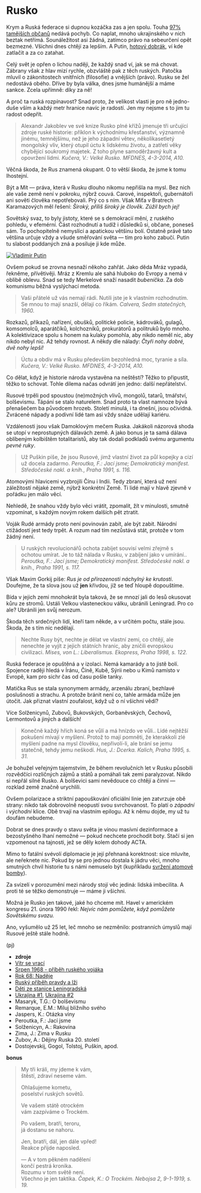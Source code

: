 Rusko
=====

Krym a Ruská federace si dupnou
kozáčka zas a jen spolu. Touha
[97% tamějších občanů](http://www.ceskatelevize.cz/ct24/svet/266546-krym-vyhlasil-samostatnost-bylo-ale-referendum-v-poradku/)
nedává pochyb.
Co naplat, mnoho ukrajinského v nich
beztak netřímá. Sounáležitost
asi žádná, zatímco právo na sebeurčení opět bezmezné.
Všichni dnes chtějí za lepším. A Putin,
[hotový dobrák](http://youtu.be/sUNslUmQNiw),
ví kde zatlačit a za co zatahat.

Celý svět je opřen o lichou naději, že každý
snad ví, jak se má chovat. Zábrany však z hlav
mizí rychle, obzvláště pak z těch ruských.
Patočka mluvil o zákonitostech vnitřních (filosofie)
a vnějších (právo). Rusku se žel nedostává obého.
Dříve by byla válka, dnes jsme humánější a máme sankce.
Zcela upřímně: díky za ně!

A proč ta ruská rozpínavost? Snad proto, že velikost
vlasti je pro ně jedno-duše vším a každý metr hranice
navíc je radostí. Jen my nejsme s to jim tu radost odepřít.

> Alexandr Jakoblev ve své knize Rusko plné
> křížů jmenuje tři určující zdroje ruské historie:
> příklon k východnímu křesťanství, významně jinému,
> temnějšímu, než je jeho západní větev, několikasetletý
> mongolský vliv, který otupil úctu k lidskému životu,
> a zatřetí věky chybějící soukromý majetek. Z toho
> plyne samoděržavný kult a opovržení lidmi.
> *Kučera, V.: Velké Rusko. MFDNES, 4-3-2014, A10.*

Věčná škoda, že Rus znamená okupant.
O to větší škoda, že jsme k tomu lhostejní.

Být a Mít — práva, která v Rusku dlouho nikomu
nepřišla na mysl. Bez nich ale vaše země není v pokroku,
nýbrž couvá. Carové, inspektoři, gubernátoři ani
sověti člověka nepotřebovali. Prý co s ním.
Však Míťa v Bratrech Karamazových měl řešení:
*Široký, příliš široký je člověk. Zúžil bych jej!*

Sovětský svaz, to byly jistoty, které se s demokracií
mění, z ruského pohledu, v efemérní. Část rozhodnutí
a tudíž i důsledků si, občane, poneseš sám. To pochopitelně
nemyslící a apatickou většinu bolí. Ostatně právě tato většina
určuje vždy a všude směřování světa — tím pro koho zabučí. Putin
tu slabost poddaných zná a posiluje ji kde může.

[![Vladimir Putin](http://pbs.twimg.com/media/B2QPJNaCQAALuRl.jpg)](http://twitter.com/thekarami/status/532567338781270017)

Ovšem pokud se zrovna nesnaží někoho zahřát.
Jako děda Mráz vypadá, řekněme, přívětivěji.
Mráz z Kremlu ale sahá hluboko do Evropy a nemá v oblibě oblevu.
Snad se tedy Merkelové snaží nasadit *bubeníčka*.
Za dob komunismu běžná vyslýchací metoda.

> Vaši přátelé už vás nemají rádi. Nutili jste je
> k vlastním rozhodnutím. Se mnou to mají snazší,
> dělají co říkám.
> *Calvera, Sedm statečných, 1960.*

Rozkazů, příkazů, nařízení, obušků, politické
policie, kádrováků, gulagů, komsomolců,
aparátčíků, kolchozníků, prokurátorů a politruků
bylo mnoho. A kolektivizace spolu s honem na kulaky
pomohla, aby nikdo neměl nic, aby nikdo nebyl nic.
Až tehdy rovnost. A někdy dle nálady:
*Čtyři nohy dobré, dvě nohy lepší!*

> Úctu a obdiv má v Rusku především bezohledná moc,
> tyranie a síla.
> *Kučera, V.: Velké Rusko. MFDNES, 4-3-2014, A10.*

Co dělat, když je historie národa vystavěna na
neštěstí? Těžko to připustit, těžko to schovat.
Tohle dilema načas odvrátí jen jedno: další
nepřátelství.

Rusové trpěli pod spoustou (ne)možných vlivů, mongolů,
tatarů, tmářství, bolševismu. Tápání se stalo
naturelem. Snad proto ta vlast namnoze bývá přenašečem
ba původcem hrozeb. Století minulá, i ta dnešní, jsou
očividná. Zvrácené nápady a podivní lidé tam asi vždy
snáze udělají kariéru.

Vzdálenosti jsou však Damoklovým mečem Ruska.
Jakákoli názorová shoda se utopí v neprostupných
dálavách země. A jako bonus je ta samá dálava oblíbeným
kolbištěm totalitaristů, aby tak dodali podkladů
svému argumentu *pevné ruky*.

> Už Puškin píše, že jsou Rusové, jimž vlastní
> život za půl kopejky a cizí už docela zadarmo.
> *Peroutka, F.: Jací jsme; Demokratický manifest. Středočeské nakl. a knih., Praha 1991, s. 116.*

Atomovými hlavicemi vyzbrojili Čínu i Indii.
Tedy zbraní, která už není záležitostí
nějaké země, nýbrž konkrétní Země. Ti lidé
mají v hlavě zjevně v pořádku jen málo věcí.

Nehledě, že snahou vždy bylo věci vrátit,
zpomalit, žít v minulosti, smutně vzpomínat,
s každým novým rokem dalších pět ztratit.

Voják Rudé armády proto není povinován zabít, ale
být zabit. Národní ctižádostí jest tedy trpět.
A rozum nad tím nezůstává stát, protože v tom
žádný není.

> U ruských revolucionářů ochota zabíjet souvisí velmi
> zřejmě s ochotou umírat. Je to táž nálada v Rusku,
> v zabíjení jako v umírání..
> *Peroutka, F.: Jací jsme; Demokratický manifest. Středočeské nakl. a knih., Praha 1991, s. 117.*

Však Maxim Gorkij píše:
*Rus je od přirozenosti náchylný ke krutosti*.
Doufejme, že ta slova jsou už **jen** křivdou,
jíž se teď hloupě dopouštíme.

Bída v jejich zemi mnohokrát byla taková,
že se mnozí jali do lesů okusovat kůru ze stromů.
Ustáli Velkou vlasteneckou válku, ubránili Leningrad.
Pro co ale? Ubránili jen svůj nerozum.

Škoda těch srdečných lidí, kteří tam někde,
a v určitém počtu, stále jsou. Škoda, že s tím
nic nedělají.

> Nechte Rusy být, nechte je dělat ve vlastní zemi,
> co chtějí, ale nenechte je vyjít z jejich státních
> hranic, aby zničili evropskou civilizaci.
> *Mises, von L.: Liberalismus. Ekopress, Praha 1998, s. 122.*

Ruská federace je opuštěná a v izolaci. Nemá
kamarády a to jistě bolí. Spojence raději hledá
v Íránu, Číně, Kubě, Sýrii nebo u Kimů namísto
v Evropě, kam pro sichr čas od času pošle tanky.

Matička Rus se stala synonymem armády, arzenálu
zbraní, bezhlavé poslušnosti a strachu. A protože
bránit není co, tahle armáda může jen útočit. Jak
přiznat vlastní zoufalost, když už o ní všichni vědí?

Více Solženicynů, Zubovů, Bukovských, Gorbaněvských,
Čechovů, Lermontovů a jiných a dalších!

> Konečně každý hřích koná se vůlí a má hnízdo
> ve vůli.. Lidé nejtěžší pokušení mívají v myšlení.
> Protož to mají pomněti, že kterakkoli zlé myšlení
> padne na mysl člověku, nepřivolí-li, ale brání se
> jemu statečně, tehdy jemu neškodí.
> *Hus, J.: Dcerka. Kalich, Praha 1995, s. 31.*

Je bohužel veřejným tajemstvím, že během revolučních let
v Rusku působili rozvědčíci rozličných zájmů a států
a pomáhali tak zemi paralyzovat. Nikdo si nepřál
silné Rusko. A bolševici sami nevědouce co chtějí
a činní — rozklad země značně urychlili.

Ovšem polarizace a striktní papouškování oficiální linie
jen zatvrzuje obě strany: nikdo tak dobrovolně neopustí svou
svrchovanost. To platí o *západní* i *východní* klice.
Obě trvají na vlastním epilogu. Až k němu dojde,
my už tu doufám nebudeme.

Dobrat se dnes pravdy o stavu světa je vinou
masívní dezinformace a bezostyšného lhaní
nemožné — pokud nechcete prochodit boty.
Stačí si jen vzpomenout na tajnosti,
jež se děly kolem dohody ACTA.

Mimo to fatální svévolí diplomacie je
její přehnaná korektnost: sice mluvíte,
ale neřeknete nic. Pokud by se pro jednou
dostala k jádru věci, mnoho smutných chvil
historie tu s námi nemuselo být
(kupříkladu [svržení atomové bomby](http://www.ceskatelevize.cz/porady/10488437622-americke-stoleti-ocima-olivera-stonea/213382555990003-atomova-bomba/)).

Za svízelí v porozumění mezi národy stojí
věc jediná: lidská imbecilita. A proti té
se těžko demonstruje — máme ji všichni.

Možná je Rusko jen takové, jaké ho chceme mít.
Havel v americkém kongresu 21. února 1990 řekl:
*Nejvíc nám pomůžete, když pomůžete Sovětskému svazu.*

Ano, vyšumělo už 25 let, leč mnoho se nezměnilo:
postranních úmyslů mají Rusové ještě stále hodně.

(pj)

* __zdroje__
* [Vítr se vrací](http://prehravac.rozhlas.cz/audio/2876556)
* [Srpen 1968 - příběh ruského vojáka](http://prehravac.rozhlas.cz/audio/433702)
* [Rok 68: Naděje](http://www.ceskatelevize.cz/porady/10192661914-rok-68/20756226860-nadeje/)
* [Ruský příběh pravdy a lži](http://www.ceskatelevize.cz/porady/1142743803-reporteri-ct/214452801240019/video/327399)
* [Děti ze stanice Leningradská](http://youtu.be/0JW6Qslwd3w)
* [Ukrajina #1](http://www.radio1.cz/archiv-poradu/stahnout/36545-hudba-porady-2014-zatisi-2014-01-29-jero-phdr-michael-romancov-ukrajina-mp3),
[Ukrajina #2](http://video.aktualne.cz/dvtv/putin-je-mekkej-mel-bych-mu-radit-rika-sef-pratel-ruska/r~e1b4f00087a611e498be002590604f2e/)
* Masaryk, T.G.: O bolševismu
* Remarque, E.M.: Miluj bližního svého
* Jaspers, K.: Otázka viny
* Peroutka, F.: Jací jsme
* Solženicyn, A.: Rakovina
* Zima, J.: Zima v Rusku
* Zubov, A.: Dějiny Ruska 20. století
* Dostojevskij, Gogol, Tolstoj, Puškin, apod.

__bonus__
> My tři králi, my jdeme k vám,  
> štěstí, zdraví neseme vám.
>
> Ohlašujeme kometu,  
> poselství ruských sovětů.
>
> Ve vašem státě otrockém  
> vám zazpíváme o Trockém.  
>
> Po vašem, bratři, teroru,  
> já dostanu se nahoru.
>
> Jen, bratři, dál, jen dále vpřed!  
> Reakce přijde naposled.
>
> — A v tom pěkném nadělení  
> končí pestrá kronika.  
> Rozumu v tom světě není.  
> Všechno je jen taktika.
> *Čapek, K.: O Trockém. Nebojsa 2, 9-1-1919, s. 19.*


